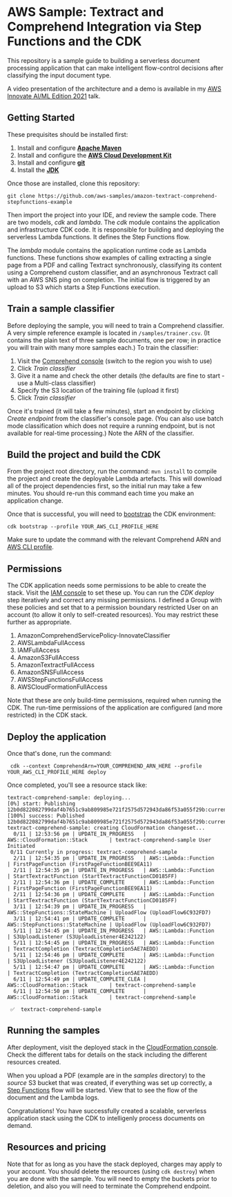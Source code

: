 # AWS Sample: Textract and Comprehend Integration via Step Functions and the CDK

This repository is a sample guide to building a serverless document processing application that can make intelligent flow-control decisions after classifying the input document type.

A video presentation of the architecture and a demo is available in my [AWS Innovate AI/ML Edition 2021](https://aws.amazon.com/events/aws-innovate/machine-learning/) talk.

## Getting Started

These prequisites should be installed first:

1. Install and configure [**Apache Maven**](https://maven.apache.org/)
2. Install and configure the [**AWS Cloud Development Kit**](https://docs.aws.amazon.com/cdk/latest/guide/getting_started.html)
3. Install and configure [**git**](https://git-scm.com/downloads)
4. Install the [**JDK**](https://openjdk.java.net/)

Once those are installed, clone this repository:

`git clone https://github.com/aws-samples/amazon-textract-comprehend-stepfunctions-example`

Then import the project into your IDE, and review the sample code. There are two models, *cdk* and *lambda*. The *cdk* module contains the application and infrastructure CDK code. It is responsible for building and deploying the serverless Lambda functions. It defines the Step Functions flow.

The *lambda* module contains the application runtime code as Lambda functions. These functions show examples of calling extracting a single page from a PDF and calling Textract synchronously, classifying its content using a Comprehend custom classifier, and an asynchronous Textract call with an AWS SNS ping on completion. The initial flow is triggered by an upload to S3 which starts a Step Functions execution.

## Train a sample classifier

Before deploying the sample, you will need to train a Comprehend classifier. A very simple reference example is located in `/samples/trainer.csv`. (It contains the plain text of three sample documents, one per row; in practice you will train with many more samples each.) To train the classifier:

1. Visit the [Comprehend console](https://console.aws.amazon.com/comprehend/v2/home#classification) (switch to the region you wish to use)
2. Click *Train classifier*
3. Give it a name and check the other details (the defaults are fine to start - use a Multi-class classifier)
4. Specify the S3 location of the training file (upload it first)
5. Click *Train classifier*

Once it's trained (it will take a few minutes), start an endpoint by clicking *Create endpoint* from the classifier's console page. (You can also use batch mode classification which does not require a running endpoint, but is not available for real-time processing.) Note the ARN of the classifier.

## Build the project and build the CDK

From the project root directory, run the command: `mvn install` to compile the project and create the deployable Lambda artefacts. This will download all of the project dependencies first, so the initial run may take a few minutes. You should re-run this command each time you make an application change.

Once that is successful, you will need to [bootstrap](https://docs.aws.amazon.com/cdk/latest/guide/bootstrapping.html) the CDK environment:

```cdk bootstrap --profile YOUR_AWS_CLI_PROFILE_HERE```

Make sure to update the command with the relevant Comprehend ARN and [AWS CLI profile](https://docs.aws.amazon.com/cli/latest/userguide/cli-configure-profiles.html).

## Permissions

The CDK application needs some permissions to be able to create the stack. Visit the [IAM console](https://console.aws.amazon.com/iam/home) to set these up. You can run the *CDK deploy* step iteratively and correct any missing permissions. I defined a Group with these policies and set that to a permission boundary restricted User on an account (to allow it only to self-created resources). You may restrict these further as appropriate.

1. AmazonComprehendServicePolicy-InnovateClassifier
2. AWSLambdaFullAccess
3. IAMFullAccess
4. AmazonS3FullAccess
5. AmazonTextractFullAccess
6. AmazonSNSFullAccess
7. AWSStepFunctionsFullAccess
8. AWSCloudFormationFullAccess

Note that these are only build-time permissions, required when running the CDK. The run-time permissions of the application are configured (and more restricted) in the CDK stack.

## Deploy the application

Once that's done, run the command:

``` cdk --context ComprehendArn=YOUR_COMPREHEND_ARN_HERE --profile YOUR_AWS_CLI_PROFILE_HERE deploy```

Once completed, you'll see a resource stack like:

```
textract-comprehend-sample: deploying...                                                                                                  
[0%] start: Publishing 12b0d822082799daf4b7651c9ab809985e721f2575d572943da86f53a055f29b:current                                           
[100%] success: Published 12b0d822082799daf4b7651c9ab809985e721f2575d572943da86f53a055f29b:current                                        
textract-comprehend-sample: creating CloudFormation changeset...                                                                          
  0/11 | 12:53:56 pm | UPDATE_IN_PROGRESS   | AWS::CloudFormation::Stack       | textract-comprehend-sample User Initiated                
 0/11 Currently in progress: textract-comprehend-sample                                                                                   
  2/11 | 12:54:35 pm | UPDATE_IN_PROGRESS   | AWS::Lambda::Function            | FirstPageFunction (FirstPageFunctionBEE9EA11)            
  2/11 | 12:54:35 pm | UPDATE_IN_PROGRESS   | AWS::Lambda::Function            | StartTextractFunction (StartTextractFunctionCD0185FF)    
  2/11 | 12:54:36 pm | UPDATE_COMPLETE      | AWS::Lambda::Function            | FirstPageFunction (FirstPageFunctionBEE9EA11)            
  2/11 | 12:54:36 pm | UPDATE_COMPLETE      | AWS::Lambda::Function            | StartTextractFunction (StartTextractFunctionCD0185FF)    
  3/11 | 12:54:39 pm | UPDATE_IN_PROGRESS   | AWS::StepFunctions::StateMachine | UploadFlow (UploadFlow6C932FD7)                          
  3/11 | 12:54:41 pm | UPDATE_COMPLETE      | AWS::StepFunctions::StateMachine | UploadFlow (UploadFlow6C932FD7)                          
  5/11 | 12:54:45 pm | UPDATE_IN_PROGRESS   | AWS::Lambda::Function            | S3UploadListener (S3UploadListener4E242122)              
  5/11 | 12:54:45 pm | UPDATE_IN_PROGRESS   | AWS::Lambda::Function            | TextractCompletion (TextractCompletion5AE7AEDD)          
  5/11 | 12:54:46 pm | UPDATE_COMPLETE      | AWS::Lambda::Function            | S3UploadListener (S3UploadListener4E242122)              
  5/11 | 12:54:47 pm | UPDATE_COMPLETE      | AWS::Lambda::Function            | TextractCompletion (TextractCompletion5AE7AEDD)          
  6/11 | 12:54:49 pm | UPDATE_COMPLETE_CLEA | AWS::CloudFormation::Stack       | textract-comprehend-sample                               
  6/11 | 12:54:50 pm | UPDATE_COMPLETE      | AWS::CloudFormation::Stack       | textract-comprehend-sample                               
                                                                                                                                          
 ✅  textract-comprehend-sample                                                                                                            
```

## Running the samples

After deployment, visit the deployed stack in the [CloudFormation console](https://console.aws.amazon.com/cloudformation/home). Check the different tabs for details on the stack including the different resources created. 

When you upload a PDF (example are in the *samples* directory) to the *source* S3 bucket that was created, if everything was set up correctly, a [Step Functions](https://console.aws.amazon.com/states/home) flow will be started. View that to see the flow of the document and the Lambda logs.

Congratulations! You have successfully created a scalable, serverless application stack using the CDK to intelligenly process documents on demand.

## Resources and pricing

Note that for as long as you have the stack deployed, charges may apply to your account. You should delete the resources (using `cdk destroy`) when you are done with the sample. You will need to empty the buckets prior to deletion, and also you will need to terminate the Comprehend endpoint.
